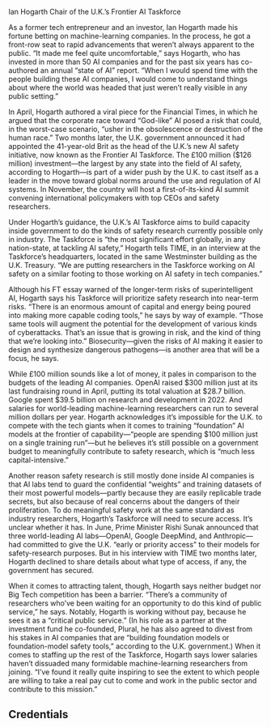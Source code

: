 Ian Hogarth
Chair of the U.K.’s Frontier AI Taskforce

As a former tech entrepreneur and an investor, Ian Hogarth made his fortune betting on machine-learning companies. In the process, he got a front-row seat to rapid advancements that weren’t always apparent to the public. “It made me feel quite uncomfortable,” says Hogarth, who has invested in more than 50 AI companies and for the past six years has co-authored an annual “state of AI” report. “When I would spend time with the people building these AI companies, I would come to understand things about where the world was headed that just weren’t really visible in any public setting.”

In April, Hogarth authored a viral piece for the Financial Times, in which he argued that the corporate race toward “God-like” AI posed a risk that could, in the worst-case scenario, “usher in the obsolescence or destruction of the human race.” Two months later, the U.K. government announced it had appointed the 41-year-old Brit as the head of the U.K.’s new AI safety initiative, now known as the Frontier AI Taskforce. The £100 million ($126 million) investment—the largest by any state into the field of AI safety, according to Hogarth—is part of a wider push by the U.K. to cast itself as a leader in the move toward global norms around the use and regulation of AI systems. In November, the country will host a first-of-its-kind AI summit convening international policymakers with top CEOs and safety researchers.

Under Hogarth’s guidance, the U.K.’s AI Taskforce aims to build capacity inside government to do the kinds of safety research currently possible only in industry. The Taskforce is “the most significant effort globally, in any nation-state, at tackling AI safety,” Hogarth tells TIME, in an interview at the Taskforce’s headquarters, located in the same Westminster building as the U.K. Treasury. “We are putting researchers in the Taskforce working on AI safety on a similar footing to those working on AI safety in tech companies.”

Although his FT essay warned of the longer-term risks of superintelligent AI, Hogarth says his Taskforce will prioritize safety research into near-term risks. “There is an enormous amount of capital and energy being poured into making more capable coding tools,” he says by way of example. “Those same tools will augment the potential for the development of various kinds of cyberattacks. That’s an issue that is growing in risk, and the kind of thing that we’re looking into.” Biosecurity—given the risks of AI making it easier to design and synthesize dangerous pathogens—is another area that will be a focus, he says.

While £100 million sounds like a lot of money, it pales in comparison to the budgets of the leading AI companies. OpenAI raised $300 million just at its last fundraising round in April, putting its total valuation at $28.7 billion. Google spent $39.5 billion on research and development in 2022. And salaries for world-leading machine-learning researchers can run to several million dollars per year. Hogarth acknowledges it’s impossible for the U.K. to compete with the tech giants when it comes to training “foundation” AI models at the frontier of capability—“people are spending $100 million just on a single training run”—but he believes it’s still possible on a government budget to meaningfully contribute to safety research, which is “much less capital-intensive.”

Another reason safety research is still mostly done inside AI companies is that AI labs tend to guard the confidential “weights” and training datasets of their most powerful models—partly because they are easily replicable trade secrets, but also because of real concerns about the dangers of their proliferation. To do meaningful safety work at the same standard as industry researchers, Hogarth’s Taskforce will need to secure access. It’s unclear whether it has. In June, Prime Minister Rishi Sunak announced that three world-leading AI labs—OpenAI, Google DeepMind, and Anthropic—had committed to give the U.K. “early or priority access” to their models for safety-research purposes. But in his interview with TIME two months later, Hogarth declined to share details about what type of access, if any, the government has secured.

When it comes to attracting talent, though, Hogarth says neither budget nor Big Tech competition has been a barrier. “There’s a community of researchers who’ve been waiting for an opportunity to do this kind of public service,” he says. Notably, Hogarth is working without pay, because he sees it as a “critical public service.” (In his role as a partner at the investment fund he co-founded, Plural, he has also agreed to divest from his stakes in AI companies that are “building foundation models or foundation-model safety tools,” according to the U.K. government.) When it comes to staffing up the rest of the Taskforce, Hogarth says lower salaries haven’t dissuaded many formidable machine-learning researchers from joining. “I’ve found it really quite inspiring to see the extent to which people are willing to take a real pay cut to come and work in the public sector and contribute to this mission.”

## Credentials